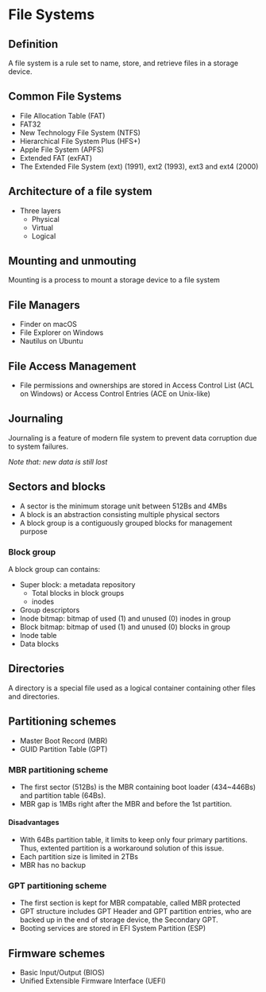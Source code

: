 # File Systems

## Definition

A file system is a rule set to name, store, and retrieve files in a storage device.

## Common File Systems

- File Allocation Table (FAT)
- FAT32
- New Technology File System (NTFS)
- Hierarchical File System Plus (HFS+)
- Apple File System (APFS)
- Extended FAT (exFAT)
- The Extended File System (ext) (1991), ext2 (1993), ext3 and ext4 (2000)  

## Architecture of a file system

- Three layers
  - Physical
  - Virtual
  - Logical

## Mounting and unmouting

Mounting is a process to mount a storage device to a file system

## File Managers

- Finder on macOS
- File Explorer on Windows
- Nautilus on Ubuntu

## File Access Management

- File permissions and ownerships are stored in Access Control List (ACL on Windows) or Access Control Entries (ACE on Unix-like)

## Journaling

Journaling is a feature of modern file system to prevent data corruption due to system failures.

*Note that: new data is still lost*

## Sectors and blocks

- A sector is the minimum storage unit between 512Bs and 4MBs
- A block is an abstraction consisting multiple physical sectors
- A block group is a contiguously grouped blocks for management purpose

### Block group

A block group can contains:
- Super block: a metadata repository
  - Total blocks in block groups
  - inodes
- Group descriptors
- Inode bitmap: bitmap of used (1) and unused (0) inodes in group
- Block bitmap: bitmap of used (1) and unused (0) blocks in group
- Inode table
- Data blocks

## Directories

A directory is a special file used as a logical container containing other files and directories.

## Partitioning schemes

- Master Boot Record (MBR)
- GUID Partition Table (GPT)

### MBR partitioning scheme

- The first sector (512Bs) is the MBR containing boot loader (434~446Bs) and partition table (64Bs).
- MBR gap is 1MBs right after the MBR and before the 1st partition.

#### Disadvantages

- With 64Bs partition table, it limits to keep only four primary partitions. Thus, extented partition is a workaround solution of this issue.
- Each partition size is limited in 2TBs
- MBR has no backup

### GPT partitioning scheme

- The first section is kept for MBR compatable, called MBR protected
- GPT structure includes GPT Header and GPT partition entries, who are backed up in the end of storage device, the Secondary GPT.
- Booting services are stored in EFI System Partition (ESP)

## Firmware schemes

- Basic Input/Output (BIOS)
- Unified Extensible Firmware Interface (UEFI)